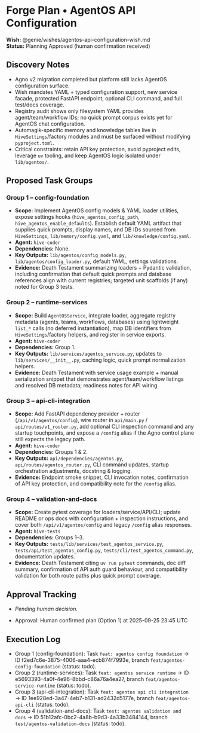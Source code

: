 # Forge Plan • AgentOS API Configuration

**Wish:** @genie/wishes/agentos-api-configuration-wish.md  
**Status:** Planning Approved (human confirmation received)

## Discovery Notes
- Agno v2 migration completed but platform still lacks AgentOS configuration surface.  
- Wish mandates YAML + typed configuration support, new service facade, protected FastAPI endpoint, optional CLI command, and full test/docs coverage.  
- Registry audit shows only filesystem YAML provides agent/team/workflow IDs; no quick prompt corpus exists yet for AgentOS chat configuration.  
- Automagik-specific memory and knowledge tables live in `HiveSettings`/factory modules and must be surfaced without modifying `pyproject.toml`.  
- Critical constraints: retain API key protection, avoid pyproject edits, leverage `uv` tooling, and keep AgentOS logic isolated under `lib/agentos/`.

## Proposed Task Groups

### Group 1 – config-foundation
- **Scope:** Implement AgentOS config models & YAML loader utilities, expose settings hooks (`hive_agentos_config_path`, `hive_agentos_enable_defaults`). Establish default YAML artifact that supplies quick prompts, display names, and DB IDs sourced from `HiveSettings`, `lib/memory/config.yaml`, and `lib/knowledge/config.yaml`.  
- **Agent:** `hive-coder`
- **Dependencies:** None.  
- **Key Outputs:** `lib/agentos/config_models.py`, `lib/agentos/config_loader.py`, default YAML, settings validations.  
- **Evidence:** Death Testament summarizing loaders + Pydantic validation, including confirmation that default quick prompts and database references align with current registries; targeted unit scaffolds (if any) noted for Group 3 tests.

### Group 2 – runtime-services
- **Scope:** Build `AgentOSService`, integrate loader, aggregate registry metadata (agents, teams, workflows, databases) using lightweight `list_*` calls (no deferred instantiation), map DB identifiers from `HiveSettings`/factory helpers, and register in service exports.  
- **Agent:** `hive-coder`
- **Dependencies:** Group 1.  
- **Key Outputs:** `lib/services/agentos_service.py`, updates to `lib/services/__init__.py`, caching logic, quick prompt normalization helpers.  
- **Evidence:** Death Testament with service usage example + manual serialization snippet that demonstrates agent/team/workflow listings and resolved DB metadata; readiness notes for API wiring.

### Group 3 – api-cli-integration
- **Scope:** Add FastAPI dependency provider + router (`/api/v1/agentos/config`), wire router in `api/main.py` / `api/routes/v1_router.py`, add optional CLI inspection command and any startup touchpoints, and expose a `/config` alias if the Agno control plane still expects the legacy path.  
- **Agent:** `hive-coder`
- **Dependencies:** Groups 1 & 2.  
- **Key Outputs:** `api/dependencies/agentos.py`, `api/routes/agentos_router.py`, CLI command updates, startup orchestration adjustments, docstring & logging.  
- **Evidence:** Endpoint smoke snippet, CLI invocation notes, confirmation of API key protection, and compatibility note for the `/config` alias.

### Group 4 – validation-and-docs
- **Scope:** Create pytest coverage for loaders/service/API/CLI; update README or ops docs with configuration + inspection instructions, and cover both `/api/v1/agentos/config` and legacy `/config` alias responses.  
- **Agent:** `hive-tests`
- **Dependencies:** Groups 1–3.  
- **Key Outputs:** `tests/lib/services/test_agentos_service.py`, `tests/api/test_agentos_config.py`, `tests/cli/test_agentos_command.py`, documentation updates.  
- **Evidence:** Death Testament citing `uv run pytest` commands, doc diff summary, confirmation of API auth guard behaviour, and compatibility validation for both route paths plus quick prompt coverage.

## Approval Tracking
- _Pending human decision._


- Approval: Human confirmed plan (Option 1) at 2025-09-25 23:45 UTC

## Execution Log
- Group 1 (config-foundation): Task `feat: agentos config foundation` → ID f2ed7c6e-3875-4006-aaa4-ecb874f7993e, branch `feat/agentos-config-foundation` (status: todo).
- Group 2 (runtime-services): Task `feat: agentos service runtime` → ID e5693393-4a0f-4e96-8bbd-c86a76a4ea27, branch `feat/agentos-service-runtime` (status: todo).
- Group 3 (api-cli-integration): Task `feat: agentos api cli integration` → ID 1ee928ed-3a47-4eb7-b131-ad2432d5177e, branch `feat/agentos-api-cli` (status: todo).
- Group 4 (validation-and-docs): Task `test: agentos validation and docs` → ID 51b12afc-0bc2-4a8b-b9d3-4a33b3484144, branch `test/agentos-validation-docs` (status: todo).
